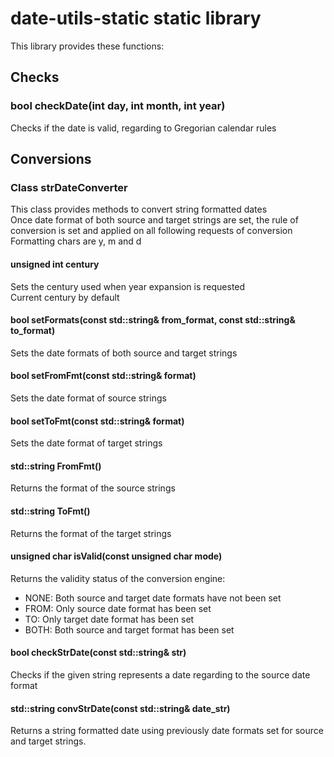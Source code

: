 # date-utils-static static library

This library provides these functions:

## Checks

### bool checkDate(int day, int month, int year)
Checks if the date is valid, regarding to Gregorian calendar rules

## Conversions

### Class strDateConverter
This class provides methods to convert string formatted dates<br>
Once date format of both source and target strings are set, the rule of conversion is set and applied on all following requests of conversion<br>
Formatting chars are y, m and d<br>

#### unsigned int century
Sets the century used when year expansion is requested<br>
Current century by default

#### bool setFormats(const std::string& from_format, const std::string& to_format)
Sets the date formats of both source and target strings

#### bool setFromFmt(const std::string& format)
Sets the date format of source strings

#### bool setToFmt(const std::string& format)
Sets the date format of target strings

#### std::string FromFmt()
Returns the format of the source strings

#### std::string ToFmt()
Returns the format of the target strings

#### unsigned char isValid(const unsigned char mode)
Returns the validity status of the conversion engine:
* NONE: Both source and target date formats have not been set
* FROM: Only source date format has been set
* TO: Only target date format has been set
* BOTH: Both source and target format has been set

#### bool checkStrDate(const std::string& str)
Checks if the given string represents a date regarding to the source date format

#### std::string convStrDate(const std::string& date_str)
Returns a string formatted date using previously date formats set for source and target strings.
